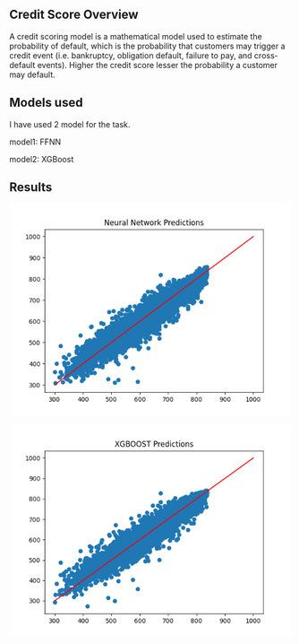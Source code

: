 ## Credit Score Overview

A credit scoring model is a mathematical model used to estimate the probability of default, which is the probability that customers may trigger a credit event (i.e. bankruptcy, obligation default, failure to pay, and cross-default events). Higher the credit score lesser the probability a customer may default.

## Models used

I have used 2 model for the task.

model1: FFNN

model2: XGBoost

## Results

![1](NN_predictions.png) 

![2](XGBOOST_predictions.png)

